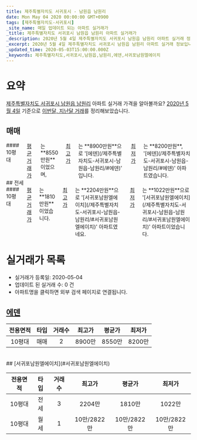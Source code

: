 ```yaml
---
title: 제주특별자치도 서귀포시 - 남원읍 남원리
date: Mon May 04 2020 00:00:00 GMT+0900
tags: [제주특별자치도-서귀포시]
_site_name: 매일 업데이트 되는 아파트 실거래가
_title: 제주특별자치도 서귀포시 남원읍 남원리 아파트 실거래가
_description: 2020년 5월 4일 제주특별자치도 서귀포시 남원읍 남원리 아파트 실거래 정보입니다. 2건 아파트 정보가 있습니다.
_excerpt: 2020년 5월 4일 제주특별자치도 서귀포시 남원읍 남원리 아파트 실거래 정보입니다. 2건 아파트 정보가 있습니다.
_updated_time: 2020-05-03T15:00:00.000Z
_keywords: 제주특별자치도,서귀포시,남원읍,남원리,에덴,서귀포남원엘에이치
---
```





# 요약
<ins>제주특별자치도 서귀포시 남원읍 남원리</ins> 아파트 실거래 가격을 알아볼까요? <ins>2020년 5월 4일</ins> 기준으로 <ins>이번달, 지난달 거래</ins>를 정리해보았습니다.

## 매매
<div class="container">
<div class="twelve columns" markdown="1">
#### 10평대
<ins>평균 거래가</ins>는 **8550만원**이었으며, <ins>최고가</ins>는 **8900만원**으로 '[에덴](/제주특별자치도-서귀포시-남원읍-남원리/#에덴)' 입니다. <ins>최저가</ins>는 **8200만원**, '[에덴](/제주특별자치도-서귀포시-남원읍-남원리/#에덴)' 아파트였습니다.
</div>
</div>
## 전세
<div class="container">
<div class="twelve columns" markdown="1">
#### 10평대
<ins>평균 거래가</ins>는 **1810만원**이었습니다. <ins>최고가</ins>는 **2204만원**으로 '[서귀포남원엘에이치](/제주특별자치도-서귀포시-남원읍-남원리/#서귀포남원엘에이치)' 아파트였네요. <ins>최저가</ins>는 **1022만원**으로 '[서귀포남원엘에이치](/제주특별자치도-서귀포시-남원읍-남원리/#서귀포남원엘에이치)' 아파트이었습니다.
</div>
</div>



# 실거래가 목록
- 실거래가 등록일: 2020-05-04
- 업데이트 된 실거래 수: 0 건
- 아파트명을 클릭하면 외부 검색 페이지로 연결됩니다.

## [에덴](#에덴)

|전용면적|타입|거래수|최고가|평균가|최저가|
|:---:|:---:|:---:|:---:|:---:|:---:|
|10평대|<span class="deal-type-1">매매</span>|2|8900만|8550만|8200만|

<br/>
## [서귀포남원엘에이치](#서귀포남원엘에이치)

|전용면적|타입|거래수|최고가|평균가|최저가|
|:---:|:---:|:---:|:---:|:---:|:---:|
|10평대|<span class="deal-type-2">전세</span>|3|2204만|1810만|1022만|
|10평대|<span class="deal-type-3">월세</span>|1|10만/2822만|10만/2822만|10만/2822만|

<br/>



